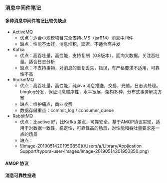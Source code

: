 ### 消息中间件笔记

#### 多种消息中间件笔记比较优缺点

+ ActiveMQ 
  + 优点：适合小规模项目完全支持JMS（jsr914）消息中间件
  + 缺点：性能不太好，消息堆积，延迟。不适合高并发
+ Kafka
  + 优点：高吞吐量，高性能，支持复制（0.8版本）。面向大数据。关注吞吐量。适合日志分析
  + 缺点：不支持事物，对消息的重复丢失，错误，有严格要求不适用，可靠性不高
+ RocketMQ
  + 优点：高吞吐量，高性能，纯java 消息推送，交易，充值。日志流处理。binglog分发，保证消息顺序性，水平宽展，架构多种，分布式事务解决方案
  + 缺点：维护痛点，商业收费
  + 数据存储重点：commit_log / consumer_queue
+ RabbitMQ 
  + 优点：比active 好，比Kafka 差点，可靠安全。基于AMQP协议实现，适用于对数据一致性，稳定性，可靠性高的场景，对性能和吞吐量要求差一点的场景
  + 缺点：
  + ![image-20190514201950850](/Users/a/Library/Application Support/typora-user-images/image-20190514201950850.png)

#### AMQP 协议

#### 消息可靠性投递

